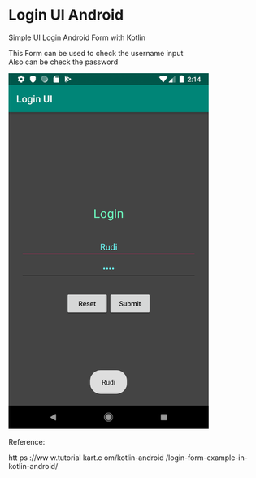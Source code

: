# Login UI Android

Simple UI Login Android Form with Kotlin

This Form can be used to check the username input
<br>
Also can be check the password

<a href="url"><img src="screenshot/Screenshot_1561878873_Resize.png" height="700" ></a>

Reference:

htt ps ://ww w.tutorial kart.c om/kotlin-android /login-form-example-in- kotlin-android/
